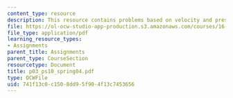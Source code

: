 ```yaml
---
content_type: resource
description: This resource contains problems based on velocity and pressure.
file: https://ol-ocw-studio-app-production.s3.amazonaws.com/courses/16-01-unified-engineering-i-ii-iii-iv-fall-2005-spring-2006/741f13c0c1508dd95f904f13c7453656_p03_ps10_spring04.pdf
file_type: application/pdf
learning_resource_types:
- Assignments
parent_title: Assignments
parent_type: CourseSection
resourcetype: Document
title: p03_ps10_spring04.pdf
type: OCWFile
uid: 741f13c0-c150-8dd9-5f90-4f13c7453656
---
```

